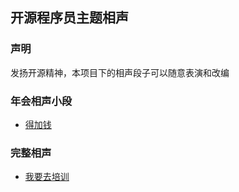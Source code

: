 ## 开源程序员主题相声

### 声明

发扬开源精神，本项目下的相声段子可以随意表演和改编

### 年会相声小段

* [得加钱](得加钱.md)

### 完整相声

* [我要去培训](我要去培训.md)